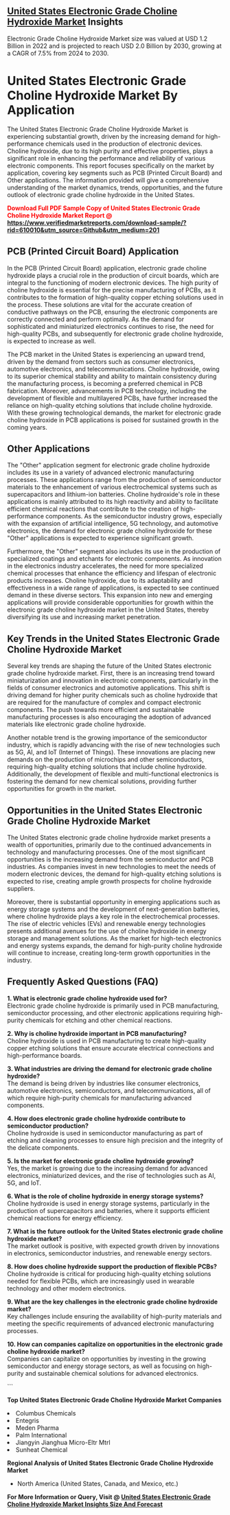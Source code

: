 <h2><a href="https://www.verifiedmarketreports.com/download-sample/?rid=610010&amp;utm_source=Github&amp;utm_medium=201" target="_blank">United States Electronic Grade Choline Hydroxide Market</a> Insights</h2><p>Electronic Grade Choline Hydroxide Market size was valued at USD 1.2 Billion in 2022 and is projected to reach USD 2.0 Billion by 2030, growing at a CAGR of 7.5% from 2024 to 2030.</p><p><h1>United States Electronic Grade Choline Hydroxide Market By Application</h1><p>The United States Electronic Grade Choline Hydroxide Market is experiencing substantial growth, driven by the increasing demand for high-performance chemicals used in the production of electronic devices. Choline hydroxide, due to its high purity and effective properties, plays a significant role in enhancing the performance and reliability of various electronic components. This report focuses specifically on the market by application, covering key segments such as PCB (Printed Circuit Board) and Other applications. The information provided will give a comprehensive understanding of the market dynamics, trends, opportunities, and the future outlook of electronic grade choline hydroxide in the United States.</p><p><strong><p><span class=""><span style="color: #ff0000;"><strong>Download Full PDF Sample Copy of United States Electronic Grade Choline Hydroxide Market Report</strong> @ </span><a href="https://www.verifiedmarketreports.com/download-sample/?rid=610010&amp;utm_source=Github&amp;utm_medium=201" target="_blank">https://www.verifiedmarketreports.com/download-sample/?rid=610010&amp;utm_source=Github&amp;utm_medium=201</a></span></p></strong></p><h2>PCB (Printed Circuit Board) Application</h2><p>In the PCB (Printed Circuit Board) application, electronic grade choline hydroxide plays a crucial role in the production of circuit boards, which are integral to the functioning of modern electronic devices. The high purity of choline hydroxide is essential for the precise manufacturing of PCBs, as it contributes to the formation of high-quality copper etching solutions used in the process. These solutions are vital for the accurate creation of conductive pathways on the PCB, ensuring the electronic components are correctly connected and perform optimally. As the demand for sophisticated and miniaturized electronics continues to rise, the need for high-quality PCBs, and subsequently for electronic grade choline hydroxide, is expected to increase as well.</p><p>The PCB market in the United States is experiencing an upward trend, driven by the demand from sectors such as consumer electronics, automotive electronics, and telecommunications. Choline hydroxide, owing to its superior chemical stability and ability to maintain consistency during the manufacturing process, is becoming a preferred chemical in PCB fabrication. Moreover, advancements in PCB technology, including the development of flexible and multilayered PCBs, have further increased the reliance on high-quality etching solutions that include choline hydroxide. With these growing technological demands, the market for electronic grade choline hydroxide in PCB applications is poised for sustained growth in the coming years.</p><h2>Other Applications</h2><p>The "Other" application segment for electronic grade choline hydroxide includes its use in a variety of advanced electronic manufacturing processes. These applications range from the production of semiconductor materials to the enhancement of various electrochemical systems such as supercapacitors and lithium-ion batteries. Choline hydroxide's role in these applications is mainly attributed to its high reactivity and ability to facilitate efficient chemical reactions that contribute to the creation of high-performance components. As the semiconductor industry grows, especially with the expansion of artificial intelligence, 5G technology, and automotive electronics, the demand for electronic grade choline hydroxide for these "Other" applications is expected to experience significant growth.</p><p>Furthermore, the "Other" segment also includes its use in the production of specialized coatings and etchants for electronic components. As innovation in the electronics industry accelerates, the need for more specialized chemical processes that enhance the efficiency and lifespan of electronic products increases. Choline hydroxide, due to its adaptability and effectiveness in a wide range of applications, is expected to see continued demand in these diverse sectors. This expansion into new and emerging applications will provide considerable opportunities for growth within the electronic grade choline hydroxide market in the United States, thereby diversifying its use and increasing market penetration.</p><h2>Key Trends in the United States Electronic Grade Choline Hydroxide Market</h2><p>Several key trends are shaping the future of the United States electronic grade choline hydroxide market. First, there is an increasing trend toward miniaturization and innovation in electronic components, particularly in the fields of consumer electronics and automotive applications. This shift is driving demand for higher purity chemicals such as choline hydroxide that are required for the manufacture of complex and compact electronic components. The push towards more efficient and sustainable manufacturing processes is also encouraging the adoption of advanced materials like electronic grade choline hydroxide.</p><p>Another notable trend is the growing importance of the semiconductor industry, which is rapidly advancing with the rise of new technologies such as 5G, AI, and IoT (Internet of Things). These innovations are placing new demands on the production of microchips and other semiconductors, requiring high-quality etching solutions that include choline hydroxide. Additionally, the development of flexible and multi-functional electronics is fostering the demand for new chemical solutions, providing further opportunities for growth in the market.</p><h2>Opportunities in the United States Electronic Grade Choline Hydroxide Market</h2><p>The United States electronic grade choline hydroxide market presents a wealth of opportunities, primarily due to the continued advancements in technology and manufacturing processes. One of the most significant opportunities is the increasing demand from the semiconductor and PCB industries. As companies invest in new technologies to meet the needs of modern electronic devices, the demand for high-quality etching solutions is expected to rise, creating ample growth prospects for choline hydroxide suppliers.</p><p>Moreover, there is substantial opportunity in emerging applications such as energy storage systems and the development of next-generation batteries, where choline hydroxide plays a key role in the electrochemical processes. The rise of electric vehicles (EVs) and renewable energy technologies presents additional avenues for the use of choline hydroxide in energy storage and management solutions. As the market for high-tech electronics and energy systems expands, the demand for high-purity choline hydroxide will continue to increase, creating long-term growth opportunities in the industry.</p><h2>Frequently Asked Questions (FAQ)</h2><p><strong>1. What is electronic grade choline hydroxide used for?</strong><br> Electronic grade choline hydroxide is primarily used in PCB manufacturing, semiconductor processing, and other electronic applications requiring high-purity chemicals for etching and other chemical reactions.</p><p><strong>2. Why is choline hydroxide important in PCB manufacturing?</strong><br> Choline hydroxide is used in PCB manufacturing to create high-quality copper etching solutions that ensure accurate electrical connections and high-performance boards.</p><p><strong>3. What industries are driving the demand for electronic grade choline hydroxide?</strong><br> The demand is being driven by industries like consumer electronics, automotive electronics, semiconductors, and telecommunications, all of which require high-purity chemicals for manufacturing advanced components.</p><p><strong>4. How does electronic grade choline hydroxide contribute to semiconductor production?</strong><br> Choline hydroxide is used in semiconductor manufacturing as part of etching and cleaning processes to ensure high precision and the integrity of the delicate components.</p><p><strong>5. Is the market for electronic grade choline hydroxide growing?</strong><br> Yes, the market is growing due to the increasing demand for advanced electronics, miniaturized devices, and the rise of technologies such as AI, 5G, and IoT.</p><p><strong>6. What is the role of choline hydroxide in energy storage systems?</strong><br> Choline hydroxide is used in energy storage systems, particularly in the production of supercapacitors and batteries, where it supports efficient chemical reactions for energy efficiency.</p><p><strong>7. What is the future outlook for the United States electronic grade choline hydroxide market?</strong><br> The market outlook is positive, with expected growth driven by innovations in electronics, semiconductor industries, and renewable energy sectors.</p><p><strong>8. How does choline hydroxide support the production of flexible PCBs?</strong><br> Choline hydroxide is critical for producing high-quality etching solutions needed for flexible PCBs, which are increasingly used in wearable technology and other modern electronics.</p><p><strong>9. What are the key challenges in the electronic grade choline hydroxide market?</strong><br> Key challenges include ensuring the availability of high-purity materials and meeting the specific requirements of advanced electronic manufacturing processes.</p><p><strong>10. How can companies capitalize on opportunities in the electronic grade choline hydroxide market?</strong><br> Companies can capitalize on opportunities by investing in the growing semiconductor and energy storage sectors, as well as focusing on high-purity and sustainable chemical solutions for advanced electronics.</p>```</p><p><strong>Top United States Electronic Grade Choline Hydroxide Market Companies</strong></p><div data-test-id=""><p><li>Columbus Chemicals</li><li> Entegris</li><li> Meden Pharma</li><li> Palm International</li><li> Jiangyin Jianghua Micro-Eltr Mtrl</li><li> Sunheat Chemical</li></p><div><strong>Regional Analysis of&nbsp;United States Electronic Grade Choline Hydroxide Market</strong></div><ul><li dir="ltr"><p dir="ltr">North America&nbsp;(United States, Canada, and Mexico, etc.)</p></li></ul><p><strong>For More Information or Query, Visit @&nbsp;</strong><strong><a href="https://www.verifiedmarketreports.com/product/electronic-grade-choline-hydroxide-market/?utm_source=Github&amp;utm_medium=201" target="_blank">United States Electronic Grade Choline Hydroxide Market Insights Size And Forecast</a></strong></p></div>
